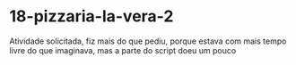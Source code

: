 # 18-pizzaria-la-vera-2
Atividade solicitada, fiz mais do que pediu, porque estava com mais tempo livre do que imaginava, mas a parte do script doeu um pouco
